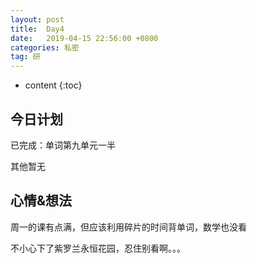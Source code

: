 ```yaml
---
layout: post
title:  Day4
date:   2019-04-15 22:56:00 +0800
categories: 私密
tag: 研
---
```


* content
{:toc}


今日计划
--------------------------


已完成：单词第九单元一半


其他暂无


心情&想法
----------------------------


周一的课有点满，但应该利用碎片的时间背单词，数学也没看


不小心下了紫罗兰永恒花园，忍住别看啊。。。



